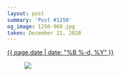 ```yaml
---
layout: post
summary: 'Post #1250'
og_image: 1250-960.jpg
taken: December 21, 2020
---
```


<div class="post">
 <time>
  <a href="/1250">
   {{ page.date | date: "%B %-d, %Y" }}
  </a>
 </time>
 <a href="/1250">
  <figure data-taken="12/21/2020">
   <img sizes="(min-width: 700px) 50vw, calc(100vw - 2rem)" src="{{ site.assets_url }}/1250-480.jpg" srcset="{{ site.assets_url }}/1250-240.jpg 240w, {{ site.assets_url }}/1250-480.jpg 480w, {{ site.assets_url }}/1250-720.jpg 720w, {{ site.assets_url }}/1250-960.jpg 960w"/>
  </figure>
 </a>
</div>
